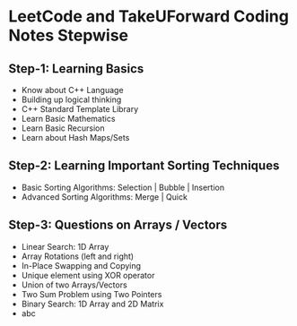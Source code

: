 # LeetCode and TakeUForward Coding Notes Stepwise

## Step-1: Learning Basics

- Know about C++ Language
- Building up logical thinking
- C++ Standard Template Library
- Learn Basic Mathematics
- Learn Basic Recursion
- Learn about Hash Maps/Sets

## Step-2: Learning Important Sorting Techniques

- Basic Sorting Algorithms: Selection | Bubble | Insertion
- Advanced Sorting Algorithms: Merge | Quick

## Step-3: Questions on Arrays / Vectors

- Linear Search: 1D Array
- Array Rotations (left and right)
- In-Place Swapping and Copying
- Unique element using XOR operator
- Union of two Arrays/Vectors
- Two Sum Problem using Two Pointers
- Binary Search: 1D Array and 2D Matrix
- abc
